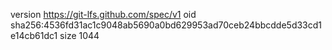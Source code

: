 version https://git-lfs.github.com/spec/v1
oid sha256:4536fd31ac1c9048ab5690a0bd629953ad70ceb24bbcdde5d33cd1e14cb61dc1
size 1044
